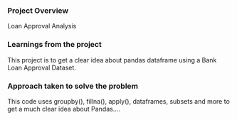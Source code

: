 ### Project Overview

 Loan Approval Analysis


### Learnings from the project

 This project is to get a clear idea about pandas dataframe using a Bank Loan Approval Dataset. 


### Approach taken to solve the problem

 This code uses groupby(), fillna(), apply(), dataframes, subsets and more to get a much clear idea about Pandas....


